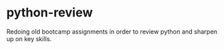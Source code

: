 # python-review

Redoing old bootcamp assignments in order to review python and sharpen up on key skills.  
